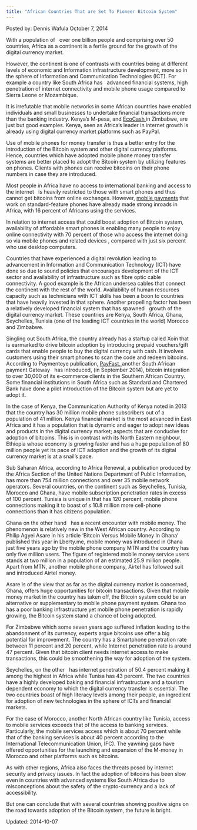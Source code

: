 ```yaml
---
title: "African Countries That are Set To Pioneer Bitcoin System"
---
```


Posted by: Dennis Wafula
<span>October 7, 2014</span>

<p>With a population of   over one billion people and comprising over 50 countries, Africa as a continent is a fertile ground for the growth of the digital currency market.</p>
<p>However, the continent is one of contrasts with countries being at different levels of economic and Information infrastructure development, more so in the sphere of Information and Communication Technologies (ICT). For example a country like South Africa has   advanced financial systems, high penetration of internet connectivity and mobile phone usage compared to Sierra Leone or Mozambique.</p>
<p>It is irrefutable that mobile networks in some African countries have enabled individuals and small businesses to undertake financial transactions more than the banking industry. Kenya’s M-pesa, and <a href="https://www.econet.co.zw/ecocash/">EcoCash </a>in Zimbabwe, are just but good examples. Kenya, seen as Africa’s leader in internet growth is already using digital currency market platforms such as PayPal.</p>
<p>Use of mobile phones for money transfer is thus a better entry for the introduction of the Bitcoin system and other digital currency platforms. Hence, countries which have adopted mobile phone money transfer systems are better placed to adopt the Bitcoin system by utilizing features on phones. Clients with phones can receive bitcoins on their phone numbers in case they are introduced.</p>
<p>Most people in Africa have no access to international banking and access to the internet   is heavily restricted to those with smart phones and thus cannot get bitcoins from online exchanges. However, <a href="https://gir.pub/deepdotweb/2014/09/26/mobile-phones-bitcoin-adoption-africa/">mobile payments</a> that work on standard-feature phones have already made strong inroads in Africa, with 16 percent of Africans using the services.</p>
<p>In relation to internet access that could boost adoption of Bitcoin system, availability of affordable smart phones is enabling many people to enjoy online connectivity with 70 percent of those who access the internet doing so via mobile phones and related devices , compared with just six percent who use desktop computers.</p>
<p>Countries that have experienced a digital revolution leading to   advancement in Information and Communication Technology (ICT) have done so due to sound policies that encourages development of the ICT sector and availability of infrastructure such as fibre optic cable connectivity. A good example is the African undersea cables that connect the continent with the rest of the world. Availability of human resources capacity such as technicians with ICT skills has been a boon to countries that have heavily invested in that sphere. Another propelling factor has been a relatively developed financial system that has spawned   growth of the digital currency market. These countries are Kenya, South Africa, Ghana, Seychelles, Tunisia (one of the leading ICT countries in the world) Morocco and Zimbabwe.</p>
<p>Singling out South Africa, the country already has a startup called Xoin that is earmarked to drive bitcoin adoption by introducing prepaid vouchers/gift cards that enable people to buy the digital currency with cash. It involves customers using their smart phones to scan the code and redeem bitcoins. According to Paymenteye publication, <a href="http://cointelegraph.com/news/112348/new-bitcoin-atms-first-machines-invade-ny-dallas-south-africa-">PayFast, </a>another South African payment Gateway   has introduced, (in September 2014), bitcoin integration to over 30,000 of its e-commerce clients in the Southern African Country. Some financial institutions in South Africa such as Standard and Chartered Bank have done a pilot introduction of the Bitcoin system but are yet to adopt it.</p>
<p>In the case of Kenya, the Communication Authority of Kenya noted in 2013 that the country has 30 million mobile phone subscribers out of a population of 41 million. Kenya financial market is the most advanced in East Africa and it has a population that is dynamic and eager to adopt new ideas and products in the digital currency market; aspects that are conducive for adoption of bitcoins. This is in contrast with its North Eastern neighbour, Ethiopia whose economy is growing faster and has a huge population of 80 million people yet its pace of ICT adoption and the growth of its digital currency market is at a snail’s pace.</p>
<p>Sub Saharan Africa, according to Africa Renewal, a publication produced by the Africa Section of the United Nations Department of Public Information, has more than 754 million connections and over 35 mobile network operators. Several countries, on the continent such as Seychelles, Tunisia, Morocco and Ghana, have mobile subscription penetration rates in excess of 100 percent. Tunisia is unique in that has 120 percent, mobile phone connections making it to boast of s 10.8 million more cell-phone connections than it has citizens population.</p>
<p>Ghana on the other hand   has a recent encounter with mobile money. The phenomenon is relatively new in the West African country. According to Philip Agyei Asare in his article ‘Bitcoin Versus Mobile Money In Ghana’ published this year in Lberty.me, mobile money was introduced in Ghana just five years ago by the mobile phone company MTN and the country has only five million users. The figure of registered mobile money service users stands at two million in a population of an estimated 25.9 million people. Apart from MTN, another mobile phone company, Airtel has followed suit and introduced Airtel money.</p>
<p>Asare is of the view that as far as the digital currency market is concerned, Ghana, offers huge opportunities for bitcoin transactions. Given that mobile money market in the country has taken off, the Bitcoin system could be an alternative or supplementary to mobile phone payment system. Ghana too has a poor banking infrastructure yet mobile phone penetration is rapidly growing, the Bitcoin system stand a chance of being adopted.</p>
<p>For Zimbabwe which some seven years ago suffered inflation leading to the abandonment of its currency, experts argue bitcoins use offer a big potential for improvement. The country has a Smartphone penetration rate between 11 percent and 20 percent, while Internet penetration rate is around 47 percent. Given that bitcoin client needs internet access to make transactions, this could be smoothening the way for adoption of the system.</p>
<p>Seychelles, on the other   has internet penetration of 50.4 percent making it among the highest in Africa while Tunisa has 43 percent. The two countries have a highly developed baking and financial infrastructure and a tourism dependent economy to which the digital currency transfer is essential. The two countries boast of high literacy levels among their people, an ingredient for adoption of new technologies in the sphere of ICTs and financial markets.</p>
<p>For the case of Morocco, another North African country like Tunisia, access to mobile services exceeds that of the access to banking services. Particularly, the mobile services access which is about 70 percent while that of the banking services is about 40 percent according to the International Telecommunication Union, IFC). The yawning gaps have offered opportunities for the launching and expansion of the M-money in Morocco and other platforms such as bitcoins.</p>
<p>As with other regions, Africa also faces the threats posed by internet security and privacy issues. In fact the adoption of bitcoins has been slow even in countries with advanced systems like South Africa due to misconceptions about the safety of the crypto-currency and a lack of accessibility.</p>
<p>But one can conclude that with several countries showing positive signs on the road towards adoption of the Bitcoin system, the future is bright.</p>

Updated: 2014-10-07
    
